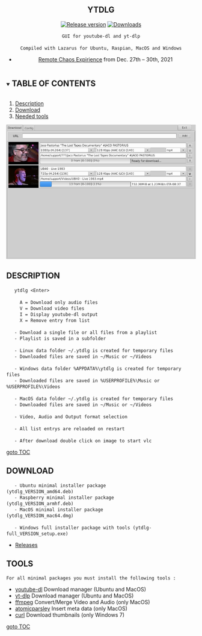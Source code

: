 <div align="center">

## YTDLG

[![Release version](https://img.shields.io/github/v/release/unattended-ch/ytdlg?label=&style=for-the-badge)](https://github.com/unattended-ch/ytdlg/releases/latest)
[![Downloads](https://img.shields.io/github/downloads/unattended-ch/ytdlg/total?style=for-the-badge&color=blue)](https://github.com/unattended-ch/ytdlg/releases/latest)

    GUI for youtube-dl and yt-dlp

    Compiled with Lazarus for Ubuntu, Raspian, MacOS and Windows

   -  [Remote Chaos Expirience](https://tickets.events.ccc.de/RC3-21/) from Dec. 27th – 30th, 2021

</div>

<a name="toc"></a>
<!-- TABLE OF CONTENTS -->
<details open="open">
  <summary><h2 style="display: inline-block">TABLE OF CONTENTS</h2></summary>
  <ol>
    <li><a href="#description">Description</a></li>
    <li><a href="#download">Download</a></li>
    <li><a href="#tools">Needed tools</a></li>
  </ol>
</details>

![Main Page](/main-window.png)

## DESCRIPTION

       ytdlg <Enter>

         A = Download only audio files
         V = Download video files
         I = Display youtube-dl output
         X = Remove entry from list

       - Download a single file or all files from a playlist
       - Playlist is saved in a subfolder

       - Linux data folder ~/.ytdlg is created for temporary files
       - Downloaded files are saved in ~/Music or ~/Videos

       - Windows data folder %APPDATA%\ytdlg is created for temporary files
       - Downloaded files are saved in %USERPROFILE%\Music or %USERPROFILE%\Videos

       - MacOS data folder ~/.ytdlg is created for temporary files
       - Downloaded files are saved in ~/Music or ~/Videos

       - Video, Audio and Output format selection

       - All list entrys are reloaded on restart

       - After download double click on image to start vlc


   [goto TOC](#toc)


## DOWNLOAD

       - Ubuntu minimal installer package          (ytdlg_VERSION_amd64.deb)
       - Raspberry minimal installer package       (ytdlg_VERSION_armhf.deb)
       - MacOS minimal installer package           (ytdlg_VERSION_mac64.dmg)

       - Windows full installer package with tools (ytdlg-full_VERSION_setup.exe)

-   [  Releases][releases]

## TOOLS

    For all minimal packages you must install the following tools :
-   [  youtube-dl][youtube-dl] Download manager (Ubuntu and MacOS)
-   [  yt-dlp][yt-dlp] Download manager (Ubuntu and MacOS)
-   [  ffmpeg][ffmpeg] Convert/Merge Video and Audio (only MacOS)
-   [  atomicparsley][atomicparsley] Insert meta data (only MacOS)
-   [  curl][curl] Download thumbnails (only Windows 7)

   [goto TOC](#toc)

[releases]: https://github.com/unattended-ch/ytdlg/releases

[youtube-dl]: https://github.com/ytdl-org/youtube-dl

[yt-dlp]: https://github.com/yt-dlp/yt-dlp

[ffmpeg]: https://www.ffmpeg.org/download.html

[atomicparsley]: https://howtoinstall.co/en/atomicparsley

[curl]: https://curl.se/windows/

[lazarus]: https://www.lazarus-ide.org/
